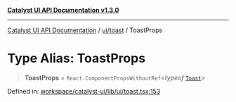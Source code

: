 [**Catalyst UI API Documentation v1.3.0**](../../../README.md)

---

[Catalyst UI API Documentation](../../../README.md) / [ui/toast](../README.md) / ToastProps

# Type Alias: ToastProps

> **ToastProps** = `React.ComponentPropsWithoutRef`\<_typeof_ [`Toast`](../variables/Toast.md)\>

Defined in: [workspace/catalyst-ui/lib/ui/toast.tsx:153](https://github.com/TheBranchDriftCatalyst/catalyst-ui/blob/main/lib/ui/toast.tsx#L153)
